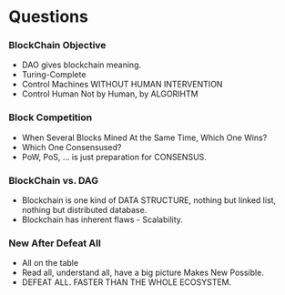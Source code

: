 # Questions
### BlockChain Objective
  - DAO gives blockchain meaning.
  - Turing-Complete
  - Control Machines WITHOUT HUMAN INTERVENTION
  - Control Human Not by Human, by ALGORIHTM
### Block Competition
  - When Several Blocks Mined At the Same Time, Which One Wins?
  - Which One Consensused?
  - PoW, PoS, ... is just preparation for CONSENSUS.
### BlockChain vs. DAG
  - Blockchain is one kind of DATA STRUCTURE, nothing but linked list, nothing but distributed database.
  - Blockchain has inherent flaws - Scalability.
### New After Defeat All
  - All on the table
  - Read all, understand all, have a big picture Makes New Possible.
  - DEFEAT ALL. FASTER THAN THE WHOLE ECOSYSTEM.
### 
